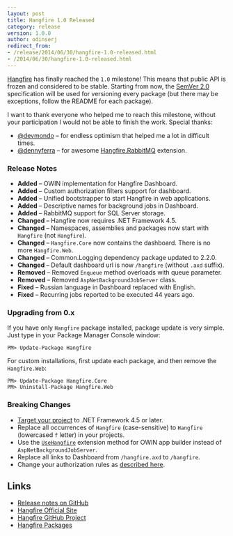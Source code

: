 ```yaml
---
layout: post
title: Hangfire 1.0 Released
category: release
version: 1.0.0
author: odinserj
redirect_from:
- /release/2014/06/30/hangfire-1.0-released.html
- /2014/06/30/hangfire-1.0-released.html
---
```


[Hangfire](http://hangfire.io) has finally reached the `1.0` milestone! This means that public API is frozen and considered to be stable. Starting from now, the [SemVer 2.0](http://semver.org) specification will be used for versioning every package (but there may be exceptions, follow the README for each package).

I want to thank everyone who helped me to reach this milestone, without your participation I would not be able to finish the work. Special thanks:

* [@devmondo](https://github.com/devmondo) – for endless optimism that helped me a lot in difficult times.
* [@dennyferra](https://github.com/dennyferra) – for awesome [Hangfire.RabbitMQ](https://www.nuget.org/packages/Hangfire.SqlServer.RabbitMQ/) extension.

### Release Notes

* **Added** – OWIN implementation for Hangfire Dashboard.
* **Added** – Custom authorization filters support for dashboard.
* **Added** – Unified bootstrapper to start Hangfire in web applications.
* **Added** – Descriptive names for background jobs in Dashboard.
* **Added** – RabbitMQ support for SQL Server storage.
* **Changed** – Hangfire now requires .NET Framework 4.5.
* **Changed** – Namespaces, assemblies and packages now start with `Hangfire` (not `Hangfire`).
* **Changed** – `Hangfire.Core` now contains the dashboard. There is no more `Hangfire.Web`.
* **Changed** – Common.Logging dependency package updated to 2.2.0.
* **Changed** – Default dashboard url is now `/hangfire` (without `.axd` suffix).
* **Removed** – Removed `Enqueue` method overloads with queue parameter.
* **Removed** – Removed `AspNetBackgroundJobServer` class.
* **Fixed** – Russian language in Dashboard replaced with English.
* **Fixed** – Recurring jobs reported to be executed 44 years ago.

### Upgrading from 0.x

If you have only `Hangfire` package installed, package update is very simple. Just type in your Package Manager Console window:

    PM> Update-Package Hangfire

For custom installations, first update each package, and then remove the `Hangfire.Web`:

    PM> Update-Package Hangfire.Core
    PM> Uninstall-Package Hangfire.Web

### Breaking Changes

* [Target your project](http://msdn.microsoft.com/en-us/library/bb398202.aspx) to .NET Framework 4.5 or later.
* Replace all occurrences of `Hangfire` (case-sensitive) to `Hangfire` (lowercased `f` letter) in your projects.
* Use the [`UseHangfire`](http://docs.hangfire.io/en/latest/users-guide/getting-started/owin-bootstrapper.html) extension method for OWIN app builder instead of `AspNetBackgroundJobServer`.
* Replace all links to Dashboard from `/hangfire.axd` to `/hangfire`.
* Change your authorization rules as [described here](http://docs.hangfire.io/en/latest/users-guide/deployment-to-production/configuring-authorization.html).

## Links

* [Release notes on GitHub](https://github.com/HangfireIO/Hangfire/releases/tag/v1.0)
* [Hangfire Official Site](http://hangfire.io)
* [Hangfire GitHub Project](https://github.com/HangfireIO/Hangfire)
* [Hangfire Packages](https://www.nuget.org/packages?q=hangfire)